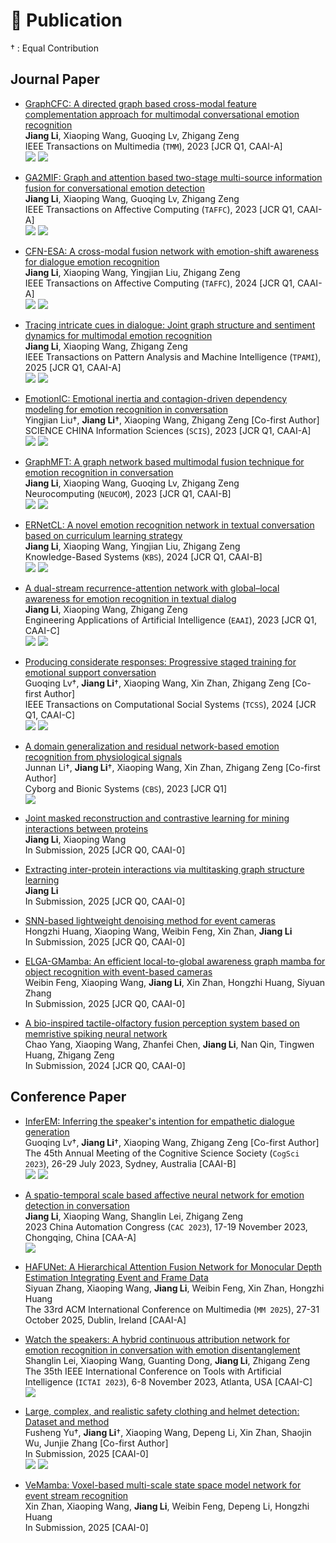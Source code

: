 
# 📰 Publication

† : Equal Contribution

<!-- <div class='paper-box'>
<div class='paper-box-image'><div class="badge">GraphCFC</div><img src='images/graphcfc.png' width="100%"></div>
<div class='paper-box-text' markdown="1">
<a href="https://doi.org/10.1109/TMM.2023.3260635" class="no-underline">GraphCFC: A directed graph based cross-modal feature complementation approach for multimodal conversational emotion recognition</a>  
**Jiang Li**, Xiaoping Wang, Guoqing Lv, Zhigang Zeng  
GraphCFC effectively extracts contextual and interactive information multimodal converesation. By employing multiple subspace extractors and a pair-wise cross-modal complementary (PairCC) strategy, GraphCFC alleviates the heterogeneity gap in multimodal fusion and extracts diverse information from multimodal dialogue graphs. GAT-MLP mitigates the over-smoothing issue in GNNs and offers a new structure for multimodal learning. By representing conversations as multimodal directed graphs and encoding various types of edges extracted from these graphs, the GAT-MLP layer is capable of precisely selecting crucial contextual and interactive information.
</div>
</div> -->

<!-- <div class='paper-box'>
<div class='paper-box-image'><div class="badge">TMM</div></div>
<div class='paper-box-text' markdown="1">
<a href="https://doi.org/10.1109/TMM.2023.3260635" class="no-underline">GraphCFC: A directed graph based cross-modal feature complementation approach for multimodal conversational emotion recognition</a>  
**Jiang Li**, Xiaoping Wang, Guoqing Lv, Zhigang Zeng  
IEEE Transactions on Multimedia (``TMM``), 2023 [JCR Q1, CAAI-A]  
[![](https://img.shields.io/badge/dynamic/json?logo=Google%20Scholar&url=https%3A%2F%2Fcdn.jsdelivr.net%2Fgh%2FLijfrank%2Flijfrank.github.io@google-scholar-stats%2Fgs_data.json&query=$['publications']['NesqTz8AAAAJ:as0KMg8qHbkC']['num_citations']&labelColor=f6f6f6&color=9cf&style=flat&label=Citations)](https://scholar.google.com/citations?view_op=view_citation&hl=en&user=NesqTz8AAAAJ&citation_for_view=NesqTz8AAAAJ:as0KMg8qHbkC) [![](https://img.shields.io/github/languages/code-size/lijfrank-open/GraphCFC?style=social)](https://github.com/lijfrank-open/GraphCFC)
</div>
</div> -->

## Journal Paper

- <a href="https://doi.org/10.1109/TMM.2023.3260635" class="no-underline">GraphCFC: A directed graph based cross-modal feature complementation approach for multimodal conversational emotion recognition</a>  
**Jiang Li**, Xiaoping Wang, Guoqing Lv, Zhigang Zeng  
IEEE Transactions on Multimedia (``TMM``), 2023 [JCR Q1, CAAI-A]  
[![](https://img.shields.io/badge/dynamic/json?logo=Google%20Scholar&url=https%3A%2F%2Fcdn.jsdelivr.net%2Fgh%2FLijfrank%2Flijfrank.github.io@google-scholar-stats%2Fgs_data.json&query=$['publications']['NesqTz8AAAAJ:as0KMg8qHbkC']['num_citations']&labelColor=f6f6f6&color=9cf&style=flat&label=Citations)](https://scholar.google.com/citations?view_op=view_citation&hl=en&user=NesqTz8AAAAJ&citation_for_view=NesqTz8AAAAJ:as0KMg8qHbkC) [![](https://img.shields.io/github/languages/code-size/lijfrank-open/GraphCFC?style=social)](https://github.com/lijfrank-open/GraphCFC)

- <a href="https://doi.org/10.1109/TAFFC.2023.3261279" class="no-underline">GA2MIF: Graph and attention based two-stage multi-source information fusion for conversational emotion detection</a>  
**Jiang Li**, Xiaoping Wang, Guoqing Lv, Zhigang Zeng  
IEEE Transactions on Affective Computing (``TAFFC``), 2023 [JCR Q1, CAAI-A]  
[![](https://img.shields.io/badge/dynamic/json?logo=Google%20Scholar&url=https%3A%2F%2Fcdn.jsdelivr.net%2Fgh%2FLijfrank%2Flijfrank.github.io@google-scholar-stats%2Fgs_data.json&query=$['publications']['NesqTz8AAAAJ:M_lZXyI38BkC']['num_citations']&labelColor=f6f6f6&color=9cf&style=flat&label=Citations)](https://scholar.google.com/citations?view_op=view_citation&hl=en&user=NesqTz8AAAAJ&citation_for_view=NesqTz8AAAAJ:M_lZXyI38BkC) [![](https://img.shields.io/github/languages/code-size/lijfrank-open/GA2MIF?style=social)](https://github.com/lijfrank-open/GA2MIF)

- <a href="https://doi.org/10.1109/TAFFC.2024.3389453" class="no-underline">CFN-ESA: A cross-modal fusion network with emotion-shift awareness for dialogue emotion recognition</a>  
**Jiang Li**, Xiaoping Wang, Yingjian Liu, Zhigang Zeng  
IEEE Transactions on Affective Computing (``TAFFC``), 2024 [JCR Q1, CAAI-A]  
[![](https://img.shields.io/badge/dynamic/json?logo=Google%20Scholar&url=https%3A%2F%2Fcdn.jsdelivr.net%2Fgh%2FLijfrank%2Flijfrank.github.io@google-scholar-stats%2Fgs_data.json&query=$['publications']['NesqTz8AAAAJ:idthP5jqfYAC']['num_citations']&labelColor=f6f6f6&color=9cf&style=flat&label=Citations)](https://scholar.google.com/citations?view_op=view_citation&hl=en&user=NesqTz8AAAAJ&citation_for_view=NesqTz8AAAAJ:idthP5jqfYAC) [![](https://img.shields.io/github/languages/code-size/lijfrank-open/CFN-ESA?style=social)](https://github.com/lijfrank-open/CFN-ESA)

- <a href="https://doi.org/10.1109/TPAMI.2025.3581236" class="no-underline">Tracing intricate cues in dialogue: Joint graph structure and sentiment dynamics for multimodal emotion recognition</a>  
**Jiang Li**, Xiaoping Wang, Zhigang Zeng  
IEEE Transactions on Pattern Analysis and Machine Intelligence (``TPAMI``), 2025 [JCR Q1, CAAI-A]  
[![](https://img.shields.io/badge/dynamic/json?logo=Google%20Scholar&url=https%3A%2F%2Fcdn.jsdelivr.net%2Fgh%2FLijfrank%2Flijfrank.github.io@google-scholar-stats%2Fgs_data.json&query=$['publications']['NesqTz8AAAAJ:WzTVkKNmPSkC']['num_citations']&labelColor=f6f6f6&color=9cf&style=flat&label=Citations)](https://scholar.google.com/citations?view_op=view_citation&hl=en&user=NesqTz8AAAAJ&citation_for_view=NesqTz8AAAAJ:WzTVkKNmPSkC) [![](https://img.shields.io/github/languages/code-size/lijfrank-open/GraphSmile?style=social)](https://github.com/lijfrank-open/GraphSmile)

- <a href="https://doi.org/10.1007/s11432-023-3908-6" class="no-underline">EmotionIC: Emotional inertia and contagion-driven dependency modeling for emotion recognition in conversation</a>  
Yingjian Liu†, **Jiang Li**†, Xiaoping Wang, Zhigang Zeng [Co-first Author]  
SCIENCE CHINA Information Sciences (``SCIS``), 2023 [JCR Q1, CAAI-A]  
[![](https://img.shields.io/badge/dynamic/json?logo=Google%20Scholar&url=https%3A%2F%2Fcdn.jsdelivr.net%2Fgh%2FLijfrank%2Flijfrank.github.io@google-scholar-stats%2Fgs_data.json&query=$['publications']['NesqTz8AAAAJ:rbGdIwl2e6cC']['num_citations']&labelColor=f6f6f6&color=9cf&style=flat&label=Citations)](https://scholar.google.com/citations?view_op=view_citation&hl=en&user=NesqTz8AAAAJ&citation_for_view=NesqTz8AAAAJ:rbGdIwl2e6cC) [![](https://img.shields.io/github/languages/code-size/lijfrank-open/EmotionIC?style=social)](https://github.com/lijfrank-open/EmotionIC)

- <a href="https://doi.org/10.1016/j.neucom.2023.126427" class="no-underline">GraphMFT: A graph network based multimodal fusion technique for emotion recognition in conversation</a>  
**Jiang Li**, Xiaoping Wang, Guoqing Lv, Zhigang Zeng  
Neurocomputing (``NEUCOM``), 2023 [JCR Q1, CAAI-B]  
[![](https://img.shields.io/badge/dynamic/json?logo=Google%20Scholar&url=https%3A%2F%2Fcdn.jsdelivr.net%2Fgh%2FLijfrank%2Flijfrank.github.io@google-scholar-stats%2Fgs_data.json&query=$['publications']['NesqTz8AAAAJ:q0uBw5dMOAkC']['num_citations']&labelColor=f6f6f6&color=9cf&style=flat&label=Citations)](https://scholar.google.com/citations?view_op=view_citation&hl=en&user=NesqTz8AAAAJ&citation_for_view=NesqTz8AAAAJ:q0uBw5dMOAkC) [![](https://img.shields.io/github/languages/code-size/lijfrank-open/GraphMFT?style=social)](https://github.com/lijfrank-open/GraphMFT)

- <a href="https://doi.org/10.1016/j.knosys.2024.111434" class="no-underline">ERNetCL: A novel emotion recognition network in textual conversation based on curriculum learning strategy</a>  
**Jiang Li**, Xiaoping Wang, Yingjian Liu, Zhigang Zeng  
Knowledge-Based Systems (``KBS``), 2024 [JCR Q1, CAAI-B]  
[![](https://img.shields.io/badge/dynamic/json?logo=Google%20Scholar&url=https%3A%2F%2Fcdn.jsdelivr.net%2Fgh%2FLijfrank%2Flijfrank.github.io@google-scholar-stats%2Fgs_data.json&query=$['publications']['NesqTz8AAAAJ:g_UdREhPGEoC']['num_citations']&labelColor=f6f6f6&color=9cf&style=flat&label=Citations)](https://scholar.google.com/citations?view_op=view_citation&hl=en&user=NesqTz8AAAAJ&citation_for_view=NesqTz8AAAAJ:g_UdREhPGEoC) [![](https://img.shields.io/github/languages/code-size/lijfrank-open/ERNetCL?style=social)](https://github.com/lijfrank-open/ERNetCL)

- <a href="https://doi.org/10.1016/j.engappai.2023.107530" class="no-underline">A dual-stream recurrence-attention network with global–local awareness for emotion recognition in textual dialog</a>  
**Jiang Li**, Xiaoping Wang, Zhigang Zeng  
Engineering Applications of Artificial Intelligence (``EAAI``), 2023 [JCR Q1, CAAI-C]  
[![](https://img.shields.io/badge/dynamic/json?logo=Google%20Scholar&url=https%3A%2F%2Fcdn.jsdelivr.net%2Fgh%2FLijfrank%2Flijfrank.github.io@google-scholar-stats%2Fgs_data.json&query=$['publications']['NesqTz8AAAAJ:txeM2kYbVNMC']['num_citations']&labelColor=f6f6f6&color=9cf&style=flat&label=Citations)](https://scholar.google.com/citations?view_op=view_citation&hl=en&user=NesqTz8AAAAJ&citation_for_view=NesqTz8AAAAJ:txeM2kYbVNMC) [![](https://img.shields.io/github/languages/code-size/lijfrank-open/DualRAN?style=social)](https://github.com/lijfrank-open/DualRAN)

- <a href="https://doi.org/10.1109/TCSS.2024.3477531" class="no-underline">Producing considerate responses: Progressive staged training for emotional support conversation</a>  
Guoqing Lv†, **Jiang Li**†, Xiaoping Wang, Xin Zhan, Zhigang Zeng [Co-first Author]  
IEEE Transactions on Computational Social Systems (``TCSS``), 2024 [JCR Q1, CAAI-C]  
[![](https://img.shields.io/badge/dynamic/json?logo=Google%20Scholar&url=https%3A%2F%2Fcdn.jsdelivr.net%2Fgh%2FLijfrank%2Flijfrank.github.io@google-scholar-stats%2Fgs_data.json&query=$['publications']['NesqTz8AAAAJ:X4-KO54GjGYC']['num_citations']&labelColor=f6f6f6&color=9cf&style=flat&label=Citations)](https://scholar.google.com/citations?view_op=view_citation&hl=en&user=NesqTz8AAAAJ&citation_for_view=NesqTz8AAAAJ:X4-KO54GjGYC) [![](https://img.shields.io/github/languages/code-size/lijfrank-open/BlenderBot-ThTra?style=social)](https://github.com/lijfrank-open/BlenderBot-ThTra)

- <a href="https://doi.org/10.34133/cbsystems.0074" class="no-underline">A domain generalization and residual network-based emotion recognition from physiological signals</a>  
Junnan Li†, **Jiang Li**†, Xiaoping Wang, Xin Zhan, Zhigang Zeng [Co-first Author]  
Cyborg and Bionic Systems (``CBS``), 2023 [JCR Q1]  
[![](https://img.shields.io/badge/dynamic/json?logo=Google%20Scholar&url=https%3A%2F%2Fcdn.jsdelivr.net%2Fgh%2FLijfrank%2Flijfrank.github.io@google-scholar-stats%2Fgs_data.json&query=$['publications']['NesqTz8AAAAJ:BJtnxTr0fRcC']['num_citations']&labelColor=f6f6f6&color=9cf&style=flat&label=Citations)](https://scholar.google.com/citations?view_op=view_citation&hl=en&user=NesqTz8AAAAJ&citation_for_view=NesqTz8AAAAJ:BJtnxTr0fRcC) <!-- [![](https://img.shields.io/github/languages/code-size/lijfrank-open/DGR-ERPS?style=social)](https://github.com/lijfrank-open/DGR-ERPS) -->

- <a href="https://arxiv.org/abs/2503.04650" class="no-underline">Joint masked reconstruction and contrastive learning for mining interactions between proteins</a>  
**Jiang Li**, Xiaoping Wang  
In Submission, 2025 [JCR Q0, CAAI-0]

- <a href="https://arxiv.org/abs/2501.17589" class="no-underline">Extracting inter-protein interactions via multitasking graph structure learning</a>  
**Jiang Li**  
In Submission, 2025 [JCR Q0, CAAI-0]

- <a href="" class="no-underline">SNN-based lightweight denoising method for event cameras</a>  
Hongzhi Huang, Xiaoping Wang, Weibin Feng, Xin Zhan, **Jiang Li**  
In Submission, 2025 [JCR Q0, CAAI-0]

- <a href="" class="no-underline">ELGA-GMamba: An efficient local-to-global awareness graph mamba for object recognition with event-based cameras</a>  
Weibin Feng, Xiaoping Wang, **Jiang Li**, Xin Zhan, Hongzhi Huang, Siyuan Zhang  
In Submission, 2025 [JCR Q0, CAAI-0]

- <a href="" class="no-underline">A bio-inspired tactile-olfactory fusion perception system based on memristive spiking neural network</a>  
Chao Yang, Xiaoping Wang, Zhanfei Chen, **Jiang Li**, Nan Qin, Tingwen Huang, Zhigang Zeng  
In Submission, 2024 [JCR Q0, CAAI-0]

## Conference Paper

- <a href="https://escholarship.org/uc/item/0dk8x579" class="no-underline">InferEM: Inferring the speaker's intention for empathetic dialogue generation</a>  
Guoqing Lv†, **Jiang Li**†, Xiaoping Wang, Zhigang Zeng [Co-first Author]  
The 45th Annual Meeting of the Cognitive Science Society (``CogSci 2023``), 26-29 July 2023, Sydney, Australia [CAAI-B]  
[![](https://img.shields.io/badge/dynamic/json?logo=Google%20Scholar&url=https%3A%2F%2Fcdn.jsdelivr.net%2Fgh%2FLijfrank%2Flijfrank.github.io@google-scholar-stats%2Fgs_data.json&query=$['publications']['NesqTz8AAAAJ:NtCmTCuxid4C']['num_citations']&labelColor=f6f6f6&color=9cf&style=flat&label=Citations)](https://scholar.google.com/citations?view_op=view_citation&hl=en&user=NesqTz8AAAAJ&citation_for_view=NesqTz8AAAAJ:NtCmTCuxid4C) [![](https://img.shields.io/github/languages/code-size/lijfrank-open/InferEM?style=social)](https://github.com/lijfrank-open/InferEM)

- <a href="https://doi.org/10.1109/CAC59555.2023.10451247" class="no-underline">A spatio-temporal scale based affective neural network for emotion detection in conversation</a>  
**Jiang Li**, Xiaoping Wang, Shanglin Lei, Zhigang Zeng  
2023 China Automation Congress (``CAC 2023``), 17-19 November 2023, Chongqing, China [CAA-A]  
[![](https://img.shields.io/badge/dynamic/json?logo=Google%20Scholar&url=https%3A%2F%2Fcdn.jsdelivr.net%2Fgh%2FLijfrank%2Flijfrank.github.io@google-scholar-stats%2Fgs_data.json&query=$['publications']['NesqTz8AAAAJ:Kqc1aDSOPooC']['num_citations']&labelColor=f6f6f6&color=9cf&style=flat&label=Citations)](https://scholar.google.com/citations?view_op=view_citation&hl=en&user=NesqTz8AAAAJ&citation_for_view=NesqTz8AAAAJ:Kqc1aDSOPooC)

- <a href="" class="no-underline">HAFUNet: A Hierarchical Attention Fusion Network for Monocular Depth Estimation Integrating Event and Frame Data</a>  
Siyuan Zhang, Xiaoping Wang, **Jiang Li**, Weibin Feng, Xin Zhan, Hongzhi Huang  
The 33rd ACM International Conference on Multimedia (``MM 2025``), 27-31 October 2025, Dublin, Ireland [CAAI-A]

- <a href="https://doi.org/10.1109/ICTAI59109.2023.00133" class="no-underline">Watch the speakers: A hybrid continuous attribution network for emotion recognition in conversation with emotion disentanglement</a>  
Shanglin Lei, Xiaoping Wang, Guanting Dong, **Jiang Li**, Zhigang Zeng  
The 35th IEEE International Conference on Tools with Artificial Intelligence (``ICTAI 2023``), 6-8 November 2023, Atlanta, USA [CAAI-C]  
[![](https://img.shields.io/badge/dynamic/json?logo=Google%20Scholar&url=https%3A%2F%2Fcdn.jsdelivr.net%2Fgh%2FLijfrank%2Flijfrank.github.io@google-scholar-stats%2Fgs_data.json&query=$['publications']['NesqTz8AAAAJ:GYcXSSpN504C']['num_citations']&labelColor=f6f6f6&color=9cf&style=flat&label=Citations)](https://scholar.google.com/citations?view_op=view_citation&hl=en&user=NesqTz8AAAAJ&citation_for_view=NesqTz8AAAAJ:GYcXSSpN504C) <!-- [![](https://img.shields.io/github/languages/code-size/lijfrank-open/HCAN?style=social)](https://github.com/lijfrank-open/HCAN) -->

- <a href="https://arxiv.org/abs/2306.02098" class="no-underline">Large, complex, and realistic safety clothing and helmet detection: Dataset and method</a>  
Fusheng Yu†, **Jiang Li**†, Xiaoping Wang, Depeng Li, Xin Zhan, Shaojin Wu, Junjie Zhang [Co-first Author]  
In Submission, 2025 [CAAI-0]  
[![](https://img.shields.io/badge/dynamic/json?logo=Google%20Scholar&url=https%3A%2F%2Fcdn.jsdelivr.net%2Fgh%2FLijfrank%2Flijfrank.github.io@google-scholar-stats%2Fgs_data.json&query=$['publications']['NesqTz8AAAAJ:hHIA4WEVY-EC']['num_citations']&labelColor=f6f6f6&color=9cf&style=flat&label=Citations)](https://scholar.google.com/citations?view_op=view_citation&hl=en&user=NesqTz8AAAAJ&citation_for_view=NesqTz8AAAAJ:hHIA4WEVY-EC) [![](https://img.shields.io/github/languages/code-size/lijfrank-open/SFCHD-SCALE?style=social)](https://github.com/lijfrank-open/SFCHD-SCALE)

- <a href="" class="no-underline">VeMamba: Voxel-based multi-scale state space model network for event stream recognition</a>  
Xin Zhan, Xiaoping Wang, **Jiang Li**, Weibin Feng, Depeng Li, Hongzhi Huang  
In Submission, 2025 [CAAI-0]

<!-- - <a class="no-underline">A novel text classification approach based on meta-path similarities and graph neural networks</a>  
H. Wang, **Jiang Li**, Q. Zhou, L. Ge  
The 33rd International Conference on Software Engineering and Knowledge Engineering (``SEKE 2021``), 1-10 July 2021, Pittsburgh, Pennsylvania, USA [CAAI C]

- <a class="no-underline">Discovering the lonely among the students with weighted graph neural networks</a>  
Q. Zhou, **Jiang Li**, Y. Tang, H. Wang  
The 32nd IEEE International Conference on Tools with Artificial Intelligence (``ICTAI 2020``), 9–11 November 2020, Virtual Conference [CAAI C]

- <a class="no-underline">Identifying loners from their project collaboration records - a graph-based approach</a>  
Q. Zhou, **Jiang Li**, Y. Tang, L. Ge  
The 13th International Conference on Knowledge Science, Engineering and Management (``KSEM 2020``), 28–30 August 2020, Hangzhou, China [CAAI C]

## Invention Patent
- A method, device, and computer for identifying psychological states of students (ZL202010406747.2)  
**Jiang Li**, Q. Zhou, C. Yin, J. Ou, H. Wang, X. Shi, W. Peng, D. Yang   
China National Intellectual Property Administration, 2023 -->